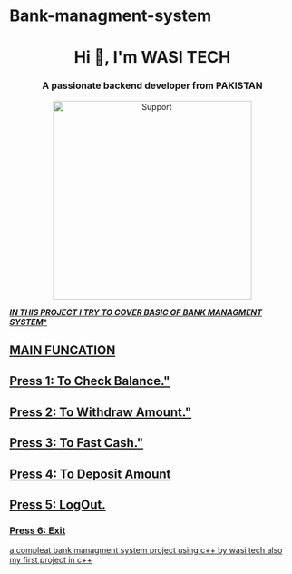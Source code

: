 # Bank-managment-system
<h1 align="center">Hi 👋, I'm WASI TECH</h1>
<h3 align="center">A passionate backend developer from PAKISTAN</h3>
<p align="center">
  <a href="https://chat.whatsapp.com/IcqWhTW0vgw4A4N1IPA03J">
    <img alt=Support height="350" src="https://telegra.ph/file/0e3ceca721a6e277dbb61.jpg"> 
    </p>

  ***IN THIS PROJECT I TRY TO COVER BASIC OF BANK MANAGMENT SYSTEM****
 ##  MAIN FUNCATION
##  Press 1: To Check Balance."
##    Press 2: To Withdraw Amount."
 ##   Press 3: To Fast Cash."
  ##  Press 4: To Deposit Amount
  ##  Press 5: LogOut.
  ### Press 6: Exit

  
a compleat bank managment system project using c++ by wasi tech also my first project in c++

